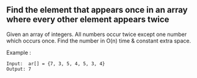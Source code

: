 ## Find the element that appears once in an array where every other element appears twice

Given an array of integers. All numbers occur twice except one number which occurs once. Find the number in O(n) time & constant extra space.

Example : 
```
Input:  ar[] = {7, 3, 5, 4, 5, 3, 4}
Output: 7 
```

